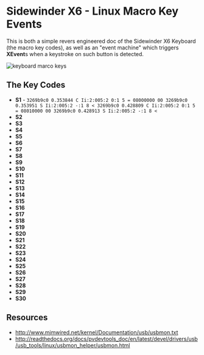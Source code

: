 Sidewinder X6 - Linux Macro Key Events
======================================
This is both a simple revers engineered doc of the Sidewinder X6 Keyboard (the macro key codes),
as well as an "event machine" which triggers **XEvent**s when a keystroke on such button is detected.

<img align="center" src="https://github.com/ktoso/sidewinder-x6-linux-macro-key-events/raw/master/sidewinder-x6-macro-keys.jpg" alt="keyboard marco keys"/>

The Key Codes
-----------

* **S1** - ```
           3269b9c0 0.353844 C Ii:2:005:2 0:1 5 = 08000000 00
           3269b9c0 0.353951 S Ii:2:005:2 -:1 8 <
           3269b9c0 0.428809 C Ii:2:005:2 0:1 5 = 08010000 00
           3269b9c0 0.428913 S Ii:2:005:2 -:1 8 <
           ```
* **S2** 
* **S3**
* **S4**
* **S5**
* **S6**
* **S7**
* **S8**
* **S9**
* **S10**
* **S11**
* **S12**
* **S13**
* **S14**
* **S15**
* **S16**
* **S17**
* **S18**
* **S19**
* **S20**
* **S21**
* **S22**
* **S23**
* **S24**
* **S25**
* **S26**
* **S27**
* **S28**
* **S29**
* **S30**

Resources
---------

* http://www.mjmwired.net/kernel/Documentation/usb/usbmon.txt
* http://readthedocs.org/docs/pvdevtools_doc/en/latest/devel/drivers/usb/usb_tools/linux/usbmon_helper/usbmon.html

